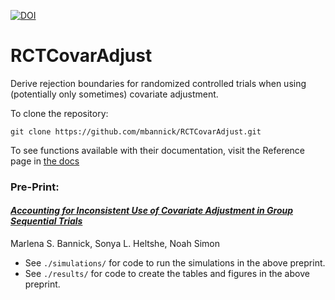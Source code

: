 [![DOI](https://zenodo.org/badge/DOI/10.5281/zenodo.7036090.svg)](https://doi.org/10.5281/zenodo.7036090)

# RCTCovarAdjust

Derive rejection boundaries for randomized controlled trials when using (potentially only sometimes) covariate adjustment.

To clone the repository:
```
git clone https://github.com/mbannick/RCTCovarAdjust.git
```

To see functions available with their documentation, visit the Reference page in [the docs](https://www.marlenabannick.com/RCTCovarAdjust)

### Pre-Print:

#### [*Accounting for Inconsistent Use of Covariate Adjustment in Group Sequential Trials*](https://arxiv.org/abs/2206.12393)

Marlena S. Bannick, Sonya L. Heltshe, Noah Simon

- See `./simulations/` for code to run the simulations in the above preprint.
- See `./results/` for code to create the tables and figures in the above preprint.
